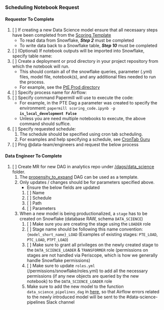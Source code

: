 ### Scheduling Notebook Request

#### Requestor To Complete

1. [ ] If creating a new Data Science model ensure that all necesaary steps have been completed from the [Scoring Template](https://gitlab.com/gitlab-data/data-science/-/blob/main/templates/propensity/Score%20Model.ipynb)
   - To read data from Snowflake, _**Step 2**_ must be completed
   - To write data back to a Snowflake table, _**Step 10**_ must be completed
1. [ ] (Optional) If notebook outputs will be imported into Snowflake, specify table name: ` `
1. [ ] Create a deployment or prod directory in your project repository from which the notebook will run. 
   - This should contain all of the snowflake queries, parameter (.yml) files, model file, notebook(s), and any additional files needed to run the process. 
   - For example, see the [PtE Prod directory](https://gitlab.com/gitlab-data/data-science-projects/propensity-to-expand/-/tree/main/prod) 
1. [ ] Specify process name for Airflow: ` `
1. [ ] Specify command Papermill will use to execute the code: ` `
   - For example, in the PTE Dag a parameter was created to specify the environment: `papermill scoring_code.ipynb -p `**`is_local_development False`**
   - Unless you are need multiple notebooks to execute, the above command should suffice.
1. [ ] Specify requested schedule: ` `
   1. The schedule should be specified using cron tab scheduling.
   2. For examples and help specifying a schedule, see [CronTab Guru](https://crontab.guru/#*_*_*/1__)
1. [ ] Ping @data-team/engineers and request the below process


#### Data Engineer To Complete

1. [ ] Create MR for new DAG in analytics repo under [/dags/data_science](https://gitlab.com/gitlab-data/analytics/-/blob/master/dags/data_science) folder.
   1. The [propensity_to_expand](https://gitlab.com/gitlab-data/analytics/-/blob/master/dags/data_science/ds_propensity_to_expand.py) DAG can be used as a template.
   2. Only updates / changes should be for parameters specified above.
      - Ensure the below fields are updated
      1. [ ] Name
      2. [ ] Schedule
      3. [ ] Path
      4. [ ] Parameters
   3. When a new model is being productionalized, a `stage` has to be created on Snowflake (database RAW, schema `DATA_SCIENCE`)
      1. [ ] Make sure you are creating the stage using the `LOADER` role
      2. [ ] Stage name should be following this name convention: `{model_short_name}_LOAD` (Examples of existing stages: `PTE_LOAD`, `PTC_LOAD`, `PTPT_LOAD`)
      3. [ ] Make sure to grant all privileges on the newly created stage to the `DATA_SCIENCE_LOADER` & `TRANSFORMER` role (permissions on stages are not handled via Periscope, which is how we generally handle Snowflake permissions)
      4. [ ] Make sure to update `roles.yml` (/permissions/snowflake/roles.yml) to add all the necessary permissions (if any new objects are queried by the new notebook) to the `DATA_SCIENCE_LOADER` role
      5. Make sure to add the new model to the function `data_science_pipelines_dag` in [here](https://gitlab.com/gitlab-data/analytics/-/blob/master/dags/airflow_utils.py), so that Airflow errors related to the newly introduced model will be sent to the #data-science-pipelines Slack channel
